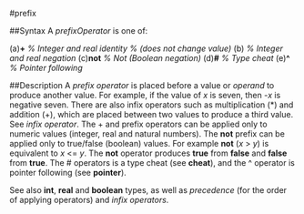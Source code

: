 
#prefix

##Syntax
A _prefixOperator_  is one of:

(a)**+** _% Integer and real identity_
_% (does not change value)_
(b) _% Integer and real negation_
(c)**not** _% Not (Boolean negation)_
(d)**#** _% Type cheat_
(e)**^** _% Pointer following_




##Description
A _prefix operator_ is placed before a value or _operand_ to produce another value. For example, if the value of _x_ is seven, then -_x_ is negative seven. There are also infix operators such as multiplication (*) and addition (+), which are placed between two values to produce a third value. See _infix operator_.
The + and  prefix operators can be applied only to numeric values (integer, real and natural numbers). The **not** prefix can be applied only to true/false (boolean) values. For example **not** (_x_ > _y_)  is equivalent to _x_ <= _y_. The **not** operator produces **true** from **false** and **false** from **true**.
The # operators is a type cheat (see **cheat**), and the ^ operator is pointer following (see **pointer**).

See also **int**, **real** and **boolean** types, as well as _precedence_ (for the order of applying operators) and _infix operators_.



